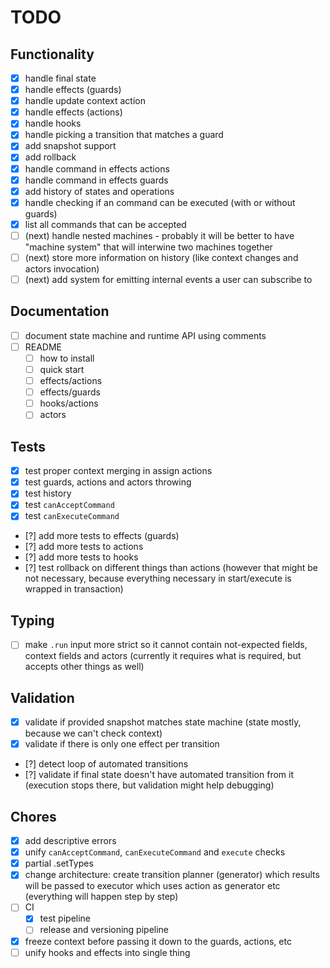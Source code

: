 # TODO

## Functionality

- [x] handle final state
- [x] handle effects (guards)
- [x] handle update context action
- [x] handle effects (actions)
- [x] handle hooks
- [x] handle picking a transition that matches a guard
- [x] add snapshot support
- [x] add rollback
- [x] handle command in effects actions
- [x] handle command in effects guards
- [x] add history of states and operations
- [x] handle checking if an command can be executed (with or without guards)
- [x] list all commands that can be accepted
- [ ] (next) handle nested machines - probably it will be better to have "machine system" that will interwine two machines together
- [ ] (next) store more information on history (like context changes and actors invocation)
- [ ] (next) add system for emitting internal events a user can subscribe to

## Documentation

- [ ] document state machine and runtime API using comments
- [ ] README
  - [ ] how to install
  - [ ] quick start
  - [ ] effects/actions
  - [ ] effects/guards
  - [ ] hooks/actions
  - [ ] actors

## Tests

- [x] test proper context merging in assign actions
- [x] test guards, actions and actors throwing
- [x] test history
- [x] test `canAcceptCommand`
- [x] test `canExecuteCommand`
- [?] add more tests to effects (guards)
- [?] add more tests to actions
- [?] add more tests to hooks 
- [?] test rollback on different things than actions (however that might be not necessary, because everything necessary in start/execute is wrapped in transaction)

## Typing

- [ ] make `.run` input more strict so it cannot contain not-expected fields, context fields and actors (currently it requires what is required, but accepts other things as well)

## Validation

- [x] validate if provided snapshot matches state machine (state mostly, because we can't check context)
- [x] validate if there is only one effect per transition
- [?] detect loop of automated transitions
- [?] validate if final state doesn't have automated transition from it (execution stops there, but validation might help debugging) 

## Chores

- [x] add descriptive errors
- [x] unify `canAcceptCommand`, `canExecuteCommand` and `execute` checks
- [x] partial .setTypes
- [x] change architecture: create transition planner (generator) which results will be passed to executor which uses action as generator etc (everything will happen step by step)
- [ ] CI
  - [x] test pipeline
  - [ ] release and versioning pipeline
- [x] freeze context before passing it down to the guards, actions, etc
- [ ] unify hooks and effects into single thing
